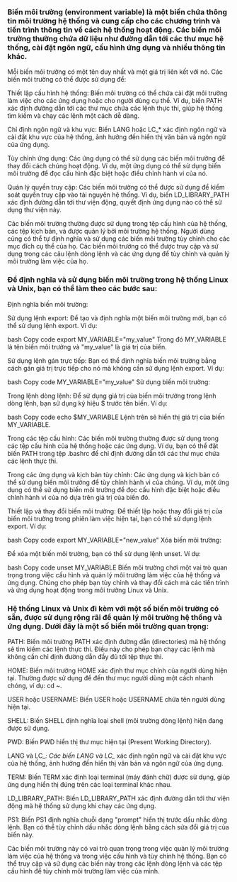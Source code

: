 ### Biến môi trường (environment variable) là một biến chứa thông tin môi trường hệ thống và cung cấp cho các chương trình và tiến trình thông tin về cách hệ thống hoạt động. Các biến môi trường thường chứa dữ liệu như đường dẫn tới các thư mục hệ thống, cài đặt ngôn ngữ, cấu hình ứng dụng và nhiều thông tin khác.

Mỗi biến môi trường có một tên duy nhất và một giá trị liên kết với nó. Các biến môi trường có thể được sử dụng để:

Thiết lập cấu hình hệ thống: Biến môi trường có thể chứa cài đặt môi trường làm việc cho các ứng dụng hoặc cho người dùng cụ thể. Ví dụ, biến PATH xác định đường dẫn tới các thư mục chứa các lệnh thực thi, giúp hệ thống tìm kiếm và chạy các lệnh một cách dễ dàng.

Chỉ định ngôn ngữ và khu vực: Biến LANG hoặc LC_* xác định ngôn ngữ và cài đặt khu vực của hệ thống, ảnh hưởng đến hiển thị văn bản và ngôn ngữ của ứng dụng.

Tùy chỉnh ứng dụng: Các ứng dụng có thể sử dụng các biến môi trường để thay đổi cách chúng hoạt động. Ví dụ, một ứng dụng có thể sử dụng biến môi trường để đọc cấu hình đặc biệt hoặc điều chỉnh hành vi của nó.

Quản lý quyền truy cập: Các biến môi trường có thể được sử dụng để kiểm soát quyền truy cập vào tài nguyên hệ thống. Ví dụ, biến LD_LIBRARY_PATH xác định đường dẫn tới thư viện động, quyết định ứng dụng nào có thể sử dụng thư viện này.

Các biến môi trường thường được sử dụng trong tệp cấu hình của hệ thống, các tệp kịch bản, và được quản lý bởi môi trường hệ thống. Người dùng cũng có thể tự định nghĩa và sử dụng các biến môi trường tùy chỉnh cho các mục đích cụ thể của họ. Các biến môi trường có thể được truy cập và sử dụng trong các câu lệnh dòng lệnh và các ứng dụng để tùy chỉnh và quản lý môi trường làm việc của họ.


### Để định nghĩa và sử dụng biến môi trường trong hệ thống Linux và Unix, bạn có thể làm theo các bước sau:

Định nghĩa biến môi trường:

Sử dụng lệnh export: Để tạo và định nghĩa một biến môi trường mới, bạn có thể sử dụng lệnh export. Ví dụ:

bash
Copy code
export MY_VARIABLE="my_value"
Trong đó MY_VARIABLE là tên biến môi trường và "my_value" là giá trị của biến.

Sử dụng lệnh gán trực tiếp: Bạn có thể định nghĩa biến môi trường bằng cách gán giá trị trực tiếp cho nó mà không cần sử dụng lệnh export. Ví dụ:

bash
Copy code
MY_VARIABLE="my_value"
Sử dụng biến môi trường:

Trong lệnh dòng lệnh: Để sử dụng giá trị của biến môi trường trong lệnh dòng lệnh, bạn sử dụng ký hiệu $ trước tên biến. Ví dụ:

bash
Copy code
echo $MY_VARIABLE
Lệnh trên sẽ hiển thị giá trị của biến MY_VARIABLE.

Trong các tệp cấu hình: Các biến môi trường thường được sử dụng trong các tệp cấu hình của hệ thống hoặc các ứng dụng. Ví dụ, bạn có thể đặt biến PATH trong tệp .bashrc để chỉ định đường dẫn tới các thư mục chứa các lệnh thực thi.

Trong các ứng dụng và kịch bản tùy chỉnh: Các ứng dụng và kịch bản có thể sử dụng biến môi trường để tùy chỉnh hành vi của chúng. Ví dụ, một ứng dụng có thể sử dụng biến môi trường để đọc cấu hình đặc biệt hoặc điều chỉnh hành vi của nó dựa trên giá trị của biến đó.

Thiết lập và thay đổi biến môi trường: Để thiết lập hoặc thay đổi giá trị của biến môi trường trong phiên làm việc hiện tại, bạn có thể sử dụng lệnh export. Ví dụ:

bash
Copy code
export MY_VARIABLE="new_value"
Xóa biến môi trường:

Để xóa một biến môi trường, bạn có thể sử dụng lệnh unset. Ví dụ:

bash
Copy code
unset MY_VARIABLE
Biến môi trường chơi một vai trò quan trọng trong việc cấu hình và quản lý môi trường làm việc của hệ thống và ứng dụng. Chúng cho phép bạn tùy chỉnh và thay đổi cách mà các tiến trình và ứng dụng hoạt động trong môi trường Linux và Unix.


### Hệ thống Linux và Unix đi kèm với một số biến môi trường có sẵn, được sử dụng rộng rãi để quản lý môi trường hệ thống và ứng dụng. Dưới đây là một số biến môi trường quan trọng:

PATH: Biến môi trường PATH xác định đường dẫn (directories) mà hệ thống sẽ tìm kiếm các lệnh thực thi. Điều này cho phép bạn chạy các lệnh mà không cần chỉ định đường dẫn đầy đủ tới tệp thực thi.

HOME: Biến môi trường HOME xác định thư mục chính của người dùng hiện tại. Thường được sử dụng để đến thư mục người dùng một cách nhanh chóng, ví dụ: cd ~.

USER hoặc USERNAME: Biến USER hoặc USERNAME chứa tên người dùng hiện tại.

SHELL: Biến SHELL định nghĩa loại shell (môi trường dòng lệnh) hiện đang được sử dụng.

PWD: Biến PWD hiển thị thư mục hiện tại (Present Working Directory).

LANG và LC_*: Các biến LANG và LC_* xác định ngôn ngữ và cài đặt khu vực của hệ thống, ảnh hưởng đến hiển thị văn bản và ngôn ngữ của ứng dụng.

TERM: Biến TERM xác định loại terminal (máy đánh chữ) được sử dụng, giúp ứng dụng hiển thị đúng trên các loại terminal khác nhau.

LD_LIBRARY_PATH: Biến LD_LIBRARY_PATH xác định đường dẫn tới thư viện động mà hệ thống sử dụng khi chạy các ứng dụng.

PS1: Biến PS1 định nghĩa chuỗi dạng "prompt" hiển thị trước dấu nhắc dòng lệnh. Bạn có thể tùy chỉnh dấu nhắc dòng lệnh bằng cách sửa đổi giá trị của biến này.

Các biến môi trường này có vai trò quan trọng trong việc quản lý môi trường làm việc của hệ thống và trong việc cấu hình và tùy chỉnh hệ thống. Bạn có thể truy cập và sử dụng các biến này trong các lệnh dòng lệnh và các tệp cấu hình để tùy chỉnh môi trường làm việc của mình.
